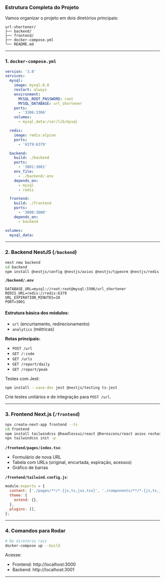 ### Estrutura Completa do Projeto

Vamos organizar o projeto em dois diretórios principais:

```
url-shortener/
├── backend/
├── frontend/
├── docker-compose.yml
└── README.md
```

---

### 1. `docker-compose.yml`

```yaml
version: '3.8'
services:
  mysql:
    image: mysql:8.0
    restart: always
    environment:
      MYSQL_ROOT_PASSWORD: root
      MYSQL_DATABASE: url_shortener
    ports:
      - '3306:3306'
    volumes:
      - mysql_data:/var/lib/mysql

  redis:
    image: redis:alpine
    ports:
      - '6379:6379'

  backend:
    build: ./backend
    ports:
      - '3001:3001'
    env_file:
      - ./backend/.env
    depends_on:
      - mysql
      - redis

  frontend:
    build: ./frontend
    ports:
      - '3000:3000'
    depends_on:
      - backend

volumes:
  mysql_data:
```

---

### 2. Backend NestJS (`/backend`)

```bash
nest new backend
cd backend
npm install @nestjs/config @nestjs/axios @nestjs/typeorm @nestjs/redis ioredis drizzle-orm mysql2
```

**`/backend/.env`**
```env
DATABASE_URL=mysql://root:root@mysql:3306/url_shortener
REDIS_URL=redis://redis:6379
URL_EXPIRATION_MINUTES=10
PORT=3001
```

#### Estrutura básica dos módulos:
- `url` (encurtamento, redirecionamento)
- `analytics` (métricas)

**Rotas principais:**
- `POST /url`
- `GET /:code`
- `GET /urls`
- `GET /report/daily`
- `GET /report/peak`

Testes com Jest:
```bash
npm install --save-dev jest @nestjs/testing ts-jest
```

Crie testes unitários e de integração para `POST /url`.

---

### 3. Frontend Next.js (`/frontend`)

```bash
npx create-next-app frontend --ts
cd frontend
npm install tailwindcss @headlessui/react @heroicons/react axios recharts
npx tailwindcss init -p
```

**`/frontend/pages/index.tsx`**:
- Formulário de nova URL
- Tabela com URLs (original, encurtada, expiração, acessos)
- Gráfico de barras

**`/frontend/tailwind.config.js`**:
```js
module.exports = {
  content: ['./pages/**/*.{js,ts,jsx,tsx}', './components/**/*.{js,ts,jsx,tsx}'],
  theme: {
    extend: {},
  },
  plugins: [],
};
```

---

### 4. Comandos para Rodar

```bash
# Do diretório raiz
docker-compose up --build
```

Acesse:
- Frontend: http://localhost:3000
- Backend: http://localhost:3001

---